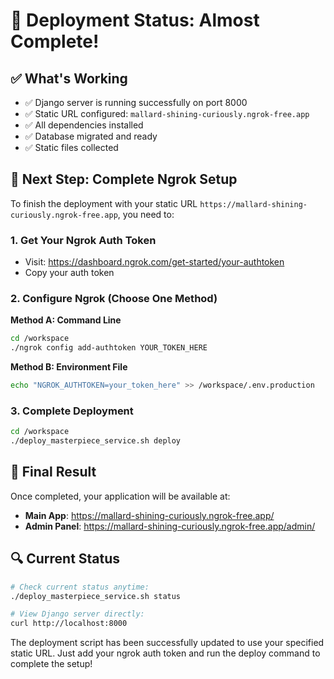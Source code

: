 # 🚀 Deployment Status: Almost Complete!

## ✅ What's Working
- ✅ Django server is running successfully on port 8000
- ✅ Static URL configured: `mallard-shining-curiously.ngrok-free.app`
- ✅ All dependencies installed
- ✅ Database migrated and ready
- ✅ Static files collected

## 🔧 Next Step: Complete Ngrok Setup

To finish the deployment with your static URL `https://mallard-shining-curiously.ngrok-free.app`, you need to:

### 1. Get Your Ngrok Auth Token
- Visit: https://dashboard.ngrok.com/get-started/your-authtoken
- Copy your auth token

### 2. Configure Ngrok (Choose One Method)

**Method A: Command Line**
```bash
cd /workspace
./ngrok config add-authtoken YOUR_TOKEN_HERE
```

**Method B: Environment File**
```bash
echo "NGROK_AUTHTOKEN=your_token_here" >> /workspace/.env.production
```

### 3. Complete Deployment
```bash
cd /workspace
./deploy_masterpiece_service.sh deploy
```

## 🎯 Final Result
Once completed, your application will be available at:
- **Main App**: https://mallard-shining-curiously.ngrok-free.app/
- **Admin Panel**: https://mallard-shining-curiously.ngrok-free.app/admin/

## 🔍 Current Status
```bash
# Check current status anytime:
./deploy_masterpiece_service.sh status

# View Django server directly:
curl http://localhost:8000
```

The deployment script has been successfully updated to use your specified static URL. Just add your ngrok auth token and run the deploy command to complete the setup!